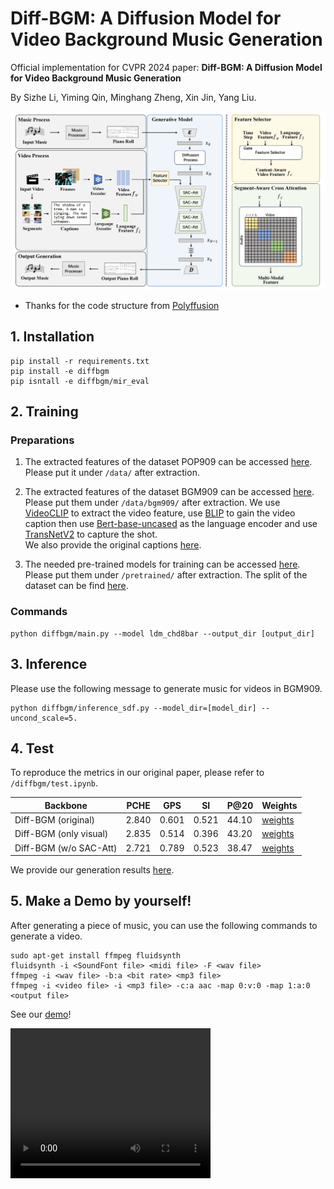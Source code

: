 # Diff-BGM: A Diffusion Model for Video Background Music Generation

Official implementation for CVPR 2024 paper: **Diff-BGM: A Diffusion Model for Video Background Music Generation**

By Sizhe Li, Yiming Qin, Minghang Zheng, Xin Jin, Yang Liu.

![](./Diff-BGM.png)

- Thanks for the code structure from [Polyffusion](https://github.com/aik2mlj/polyffusion)

## 1. Installation

``` shell
pip install -r requirements.txt
pip install -e diffbgm
pip isntall -e diffbgm/mir_eval
```

## 2. Training

### Preparations

1. The extracted features of the dataset POP909 can be accessed [here](https://yukisaki-my.sharepoint.com/:u:/g/personal/aik2_yukisaki_io/EdUovlRZvExJrGatAR8BlTsBDC8udJiuhnIimPuD2PQ3FQ?e=WwD7Dl). Please put it under `/data/` after extraction.

2. The extracted features of the dataset BGM909 can be accessed [here](https://drive.google.com/drive/folders/1zRNROuTxVNhJfqeyqRzPoIY60z5zLaHK?usp=sharing). Please put them under `/data/bgm909/` after extraction. We use [VideoCLIP](https://github.com/CryhanFang/CLIP2Video) to extract the video feature, use [BLIP](https://github.com/salesforce/BLIP) to gain the video caption then use [Bert-base-uncased](https://huggingface.co/google-bert/bert-base-uncased) as the language encoder and use [TransNetV2](https://github.com/soCzech/TransNetV2) to capture the shot.   
We also provide the original captions [here](https://drive.google.com/drive/folders/1q2F7jOfJ6Y0eD-hM_pbZRuP7Jnk-1r7u?usp=sharing).

3. The needed pre-trained models for training can be accessed [here](https://yukisaki-my.sharepoint.com/:u:/g/personal/aik2_yukisaki_io/Eca406YwV1tMgwHdoepC7G8B5l-4GRBGv7TzrI9OOg3eIA?e=uecJdU). Please put them under `/pretrained/` after extraction. The split of the dataset can be find [here](https://drive.google.com/file/d/1IK0H4_pm85oGE7Dm9DXwEKhD2G6WY6J0/view?usp=sharing).

### Commands

```shell
python diffbgm/main.py --model ldm_chd8bar --output_dir [output_dir]
```

## 3. Inference

Please use the following message to generate music for videos in BGM909.

```shell
python diffbgm/inference_sdf.py --model_dir=[model_dir] --uncond_scale=5.
```

## 4. Test

To reproduce the metrics in our original paper, please refer to `/diffbgm/test.ipynb`.

| Backbone | PCHE | GPS | SI | P@20 | Weights|
| -------- | ---- | --- | -- | ---- | ------ | 
| Diff-BGM (original) | 2.840 | 0.601 | 0.521 | 44.10 | [weights](https://drive.google.com/file/d/1QzmJjNsSDQKpAEATD3XbSZalI1AULx1O/view?usp=sharing) |
| Diff-BGM (only visual) | 2.835 | 0.514 | 0.396 | 43.20 | [weights](https://drive.google.com/file/d/1mtX24RLViblmSBbwx1WPqzQnSLnat5i3/view?usp=sharing) |
| Diff-BGM (w/o SAC-Att) | 2.721 | 0.789 | 0.523 | 38.47 | [weights](https://drive.google.com/file/d/1q39Azhty0lznhfdVMWxplUkYN7CE0VmA/view?usp=sharing) |

We provide our generation results [here](https://drive.google.com/drive/folders/1kYQLAmw8-zyBx43RW7aUSE8VXcFDxkez?usp=sharing).

## 5. Make a Demo by yourself!

After generating a piece of music, you can use the following commands to generate a video.

```shell
sudo apt-get install ffmpeg fluidsynth
fluidsynth -i <SoundFont file> <midi file> -F <wav file>
ffmpeg -i <wav file> -b:a <bit rate> <mp3 file>
ffmpeg -i <video file> -i <mp3 file> -c:a aac -map 0:v:0 -map 1:a:0 <output file>
```

See our [demo](./video.mp4)!

<video width="320" height="240" controls>
  <source src="./video.mp4" type="video/mp4">
  <img src="video.jpg">
</video>
